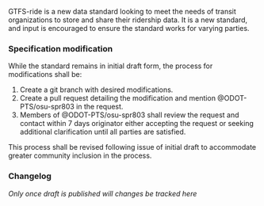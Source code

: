 GTFS-ride is a new data standard looking to meet the needs of transit organizations to store and share their ridership data. It is a new standard, and input is encouraged to ensure the standard works for varying parties.

### Specification modification

While the standard remains in initial draft form, the process for modifications shall be:

1. Create a git branch with desired modifications.
1. Create a pull request detailing the modification and mention @ODOT-PTS/osu-spr803 in the request.
1. Members of @ODOT-PTS/osu-spr803 shall review the request and contact within 7 days originator either accepting the request or seeking additional clarification until all parties are satisfied.

This process shall be revised following issue of initial draft to accommodate greater community inclusion in the process.

### Changelog

*Only once  draft is published will changes be tracked here*
